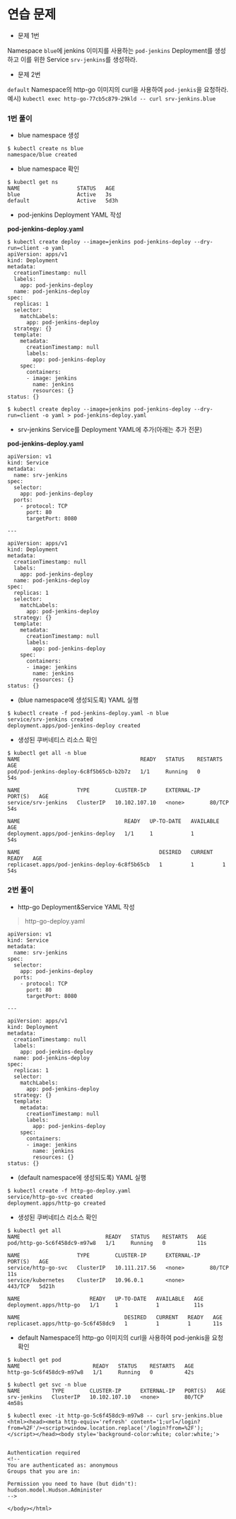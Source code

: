 # 연습 문제

* 문제 1번

Namespace `blue`에 jenkins 이미지를 사용하는 `pod-jenkins` Deployment를 생성하고 이를 위한 Service `srv-jenkins`를 생성하라.

* 문제 2번

`default` Namespace의 http-go 이미지의 curl을 사용하여 `pod-jenkis`을 요청하라.  
예시) `kubectl exec http-go-77cb5c879-29kld -- curl srv-jenkins.blue`

### 1번 풀이

* blue namespace 생성
```
$ kubectl create ns blue
namespace/blue created
```

* blue namespace 확인
```
$ kubectl get ns
NAME                  STATUS   AGE
blue                  Active   3s
default               Active   5d3h
```

* pod-jenkins Deployment YAML 작성

**pod-jenkins-deploy.yaml**
```
$ kubectl create deploy --image=jenkins pod-jenkins-deploy --dry-run=client -o yaml
apiVersion: apps/v1
kind: Deployment
metadata:
  creationTimestamp: null
  labels:
    app: pod-jenkins-deploy
  name: pod-jenkins-deploy
spec:
  replicas: 1
  selector:
    matchLabels:
      app: pod-jenkins-deploy
  strategy: {}
  template:
    metadata:
      creationTimestamp: null
      labels:
        app: pod-jenkins-deploy
    spec:
      containers:
      - image: jenkins
        name: jenkins
        resources: {}
status: {}

$ kubectl create deploy --image=jenkins pod-jenkins-deploy --dry-run=client -o yaml > pod-jenkins-deploy.yaml
```

* srv-jenkins Service를 Deployment YAML에 추가(아래는 추가 전문)

**pod-jenkins-deploy.yaml**
```
apiVersion: v1
kind: Service
metadata:
  name: srv-jenkins
spec:
  selector:
    app: pod-jenkins-deploy
  ports:
    - protocol: TCP
      port: 80
      targetPort: 8080

---

apiVersion: apps/v1
kind: Deployment
metadata:
  creationTimestamp: null
  labels:
    app: pod-jenkins-deploy
  name: pod-jenkins-deploy
spec:
  replicas: 1
  selector:
    matchLabels:
      app: pod-jenkins-deploy
  strategy: {}
  template:
    metadata:
      creationTimestamp: null
      labels:
        app: pod-jenkins-deploy
    spec:
      containers:
      - image: jenkins
        name: jenkins
        resources: {}
status: {}
```

* (blue namespace에 생성되도록) YAML 실행
```
$ kubectl create -f pod-jenkins-deploy.yaml -n blue
service/srv-jenkins created
deployment.apps/pod-jenkins-deploy created
```

* 생성된 쿠버네티스 리소스 확인
```
$ kubectl get all -n blue
NAME                                      READY   STATUS    RESTARTS   AGE
pod/pod-jenkins-deploy-6c8f5b65cb-b2b7z   1/1     Running   0          54s

NAME                  TYPE        CLUSTER-IP      EXTERNAL-IP   PORT(S)   AGE
service/srv-jenkins   ClusterIP   10.102.107.10   <none>        80/TCP    54s

NAME                                 READY   UP-TO-DATE   AVAILABLE   AGE
deployment.apps/pod-jenkins-deploy   1/1     1            1           54s

NAME                                            DESIRED   CURRENT   READY   AGE
replicaset.apps/pod-jenkins-deploy-6c8f5b65cb   1         1         1       54s
```

### 2번 풀이

* http-go Deployment&Service YAML 작성

> http-go-deploy.yaml
```
apiVersion: v1
kind: Service
metadata:
  name: srv-jenkins
spec:
  selector:
    app: pod-jenkins-deploy
  ports:
    - protocol: TCP
      port: 80
      targetPort: 8080

---
  
apiVersion: apps/v1
kind: Deployment
metadata:
  creationTimestamp: null
  labels:
    app: pod-jenkins-deploy
  name: pod-jenkins-deploy
spec:
  replicas: 1
  selector:
    matchLabels:
      app: pod-jenkins-deploy
  strategy: {}
  template:
    metadata:
      creationTimestamp: null
      labels:
        app: pod-jenkins-deploy
    spec:
      containers:
      - image: jenkins
        name: jenkins
        resources: {}
status: {}
```

* (default namespace에 생성되도록) YAML 실행
```
$ kubectl create -f http-go-deploy.yaml
service/http-go-svc created
deployment.apps/http-go created
```

* 생성된 쿠버네티스 리소스 확인
```
$ kubectl get all
NAME                           READY   STATUS    RESTARTS   AGE
pod/http-go-5c6f458dc9-m97w8   1/1     Running   0          11s

NAME                  TYPE        CLUSTER-IP      EXTERNAL-IP   PORT(S)   AGE
service/http-go-svc   ClusterIP   10.111.217.56   <none>        80/TCP    11s
service/kubernetes    ClusterIP   10.96.0.1       <none>        443/TCP   5d21h

NAME                      READY   UP-TO-DATE   AVAILABLE   AGE
deployment.apps/http-go   1/1     1            1           11s

NAME                                 DESIRED   CURRENT   READY   AGE
replicaset.apps/http-go-5c6f458dc9   1         1         1       11s
```

* default Namespace의 http-go 이미지의 curl을 사용하여 pod-jenkis을 요청 확인
```
$ kubectl get pod
NAME                       READY   STATUS    RESTARTS   AGE
http-go-5c6f458dc9-m97w8   1/1     Running   0          42s

$ kubectl get svc -n blue
NAME          TYPE        CLUSTER-IP      EXTERNAL-IP   PORT(S)   AGE
srv-jenkins   ClusterIP   10.102.107.10   <none>        80/TCP    4m58s

$ kubectl exec -it http-go-5c6f458dc9-m97w8 -- curl srv-jenkins.blue
<html><head><meta http-equiv='refresh' content='1;url=/login?from=%2F'/><script>window.location.replace('/login?from=%2F');</script></head><body style='background-color:white; color:white;'>


Authentication required
<!--
You are authenticated as: anonymous
Groups that you are in:

Permission you need to have (but didn't): hudson.model.Hudson.Administer
-->

</body></html>
```